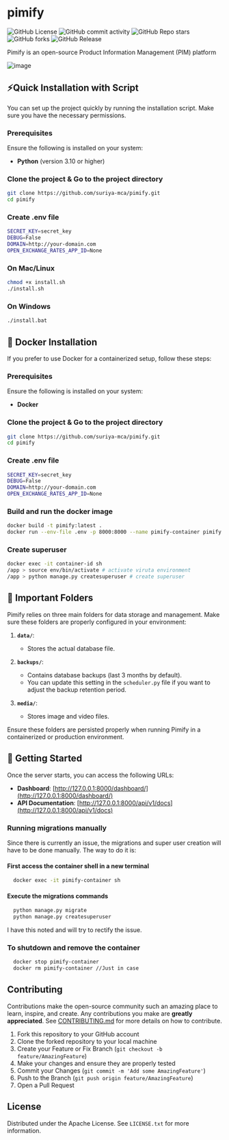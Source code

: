 # pimify
![GitHub License](https://img.shields.io/github/license/suriya-mca/pimify) ![GitHub commit activity](https://img.shields.io/github/commit-activity/t/suriya-mca/pimify) ![GitHub Repo stars](https://img.shields.io/github/stars/suriya-mca/pimify?style=flat&color=pink) ![GitHub forks](https://img.shields.io/github/forks/suriya-mca/pimify?style=flat&color=yellow) ![GitHub Release](https://img.shields.io/github/v/release/suriya-mca/pimify?color=green)

Pimify is an open-source Product Information Management (PIM) platform

![image](https://github.com/user-attachments/assets/58157365-d1ea-4aa7-8556-a717c73861c4)

## 	⚡Quick Installation with Script

You can set up the project quickly by running the installation script. Make sure you have the necessary permissions.

### Prerequisites

Ensure the following is installed on your system:

- **Python** (version 3.10 or higher)

### Clone the project & Go to the project directory

```bash
git clone https://github.com/suriya-mca/pimify.git
cd pimify
```

### Create .env file

```bash
SECRET_KEY=secret_key
DEBUG=False
DOMAIN=http://your-domain.com
OPEN_EXCHANGE_RATES_APP_ID=None
```

### On Mac/Linux

```bash
chmod +x install.sh
./install.sh
```

### On Windows

```bash
./install.bat
```

## 🐋 Docker Installation

If you prefer to use Docker for a containerized setup, follow these steps:

### Prerequisites

Ensure the following is installed on your system:

- **Docker**

### Clone the project & Go to the project directory

```bash
git clone https://github.com/suriya-mca/pimify.git
cd pimify
```

### Create .env file

```bash
SECRET_KEY=secret_key
DEBUG=False
DOMAIN=http://your-domain.com
OPEN_EXCHANGE_RATES_APP_ID=None
```

### Build and run the docker image

```bash
docker build -t pimify:latest .
docker run --env-file .env -p 8000:8000 --name pimify-container pimify:latest
```

### Create superuser
```bash
docker exec -it container-id sh
/app > source env/bin/activate # activate viruta environment
/app > python manage.py createsuperuser # create superuser
```

## 📂 Important Folders

Pimify relies on three main folders for data storage and management. Make sure these folders are properly configured in your environment:

1. **`data/`**: 
   - Stores the actual database file.

2. **`backups/`**: 
   - Contains database backups (last 3 months by default).
   - You can update this setting in the `scheduler.py` file if you want to adjust the backup retention period.

3. **`media/`**: 
   - Stores image and video files.

Ensure these folders are persisted properly when running Pimify in a containerized or production environment.

## 🚀 Getting Started

Once the server starts, you can access the following URLs:

- **Dashboard**: [http://127.0.0.1:8000/dashboard/](http://127.0.0.1:8000/dashboard/)
- **API Documentation**: [http://127.0.0.1:8000/api/v1/docs](http://127.0.0.1:8000/api/v1/docs)

### Running migrations manually
Since there is currently an issue, the migrations and super user creation will have to be done manually.
The way to do it is: 
#### First access the container shell in a new terminal
```bash
  docker exec -it pimify-container sh
```
#### Execute the migrations commands
```bash
  python manage.py migrate
  python manage.py createsuperuser
```
I have this noted and will try to rectify the issue.

### To shutdown and remove the container
```bash
  docker stop pimify-container
  docker rm pimify-container //Just in case
```

## Contributing

Contributions make the open-source community such an amazing place to learn, inspire, and create. Any contributions you make are **greatly appreciated**. See [CONTRIBUTING.md](./CONTRIBUTING.md) for more details on how to contribute.

1. Fork this repository to your GitHub account
2. Clone the forked repository to your local machine
3. Create your Feature or Fix Branch (`git checkout -b feature/AmazingFeature`)
4. Make your changes and ensure they are properly tested
5. Commit your Changes (`git commit -m 'Add some AmazingFeature'`)
6. Push to the Branch (`git push origin feature/AmazingFeature`)
7. Open a Pull Request

## License

Distributed under the Apache License. See `LICENSE.txt` for more information.
